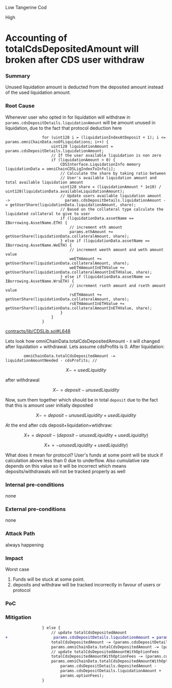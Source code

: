 Low Tangerine Cod

High

# Accounting of totalCdsDepositedAmount will broken after CDS user withdraw

### Summary

Unused liquidation amount is deducted from the deposited amount instead of the used liquidation amount.

### Root Cause

Whenever user who opted in for liquidation will withdraw in `params.cdsDepositDetails.liquidationAmount` will be amount unused in liquidation, due to the fact that protocol deduction here
```solidity
                for (uint128 i = (liquidationIndexAtDeposit + 1); i <= params.omniChainData.noOfLiquidations; i++) {
                    uint128 liquidationAmount = params.cdsDepositDetails.liquidationAmount;
                    // If the user available liquidation is non zero
                    if (liquidationAmount > 0) {
                        CDSInterface.LiquidationInfo memory liquidationData = omniChainCDSLiqIndexToInfo[i];
                        // Calculate the share by taking ratio between
                        // User's available liquidation amount and total available liquidation amount
                        uint128 share = (liquidationAmount * 1e10) / uint128(liquidationData.availableLiquidationAmount);
                        // Update users available liquidation amount
->                        params.cdsDepositDetails.liquidationAmount -= getUserShare(liquidationData.liquidationAmount, share);
                        // Based on the collateral type calculate the liquidated collateral to give to user
                        if (liquidationData.assetName == IBorrowing.AssetName.ETH) {
                            // increment eth amount
                            params.ethAmount += getUserShare(liquidationData.collateralAmount, share);
                        } else if (liquidationData.assetName == IBorrowing.AssetName.WeETH) {
                            // increment weeth amount and weth amount value
                            weETHAmount += getUserShare(liquidationData.collateralAmount, share);
                            weETHAmountInETHValue += getUserShare(liquidationData.collateralAmountInETHValue, share);
                        } else if (liquidationData.assetName == IBorrowing.AssetName.WrsETH) {
                            // increment rseth amount and rseth amount value
                            rsETHAmount += getUserShare(liquidationData.collateralAmount, share);
                            rsETHAmountInETHValue += getUserShare(liquidationData.collateralAmountInETHValue, share);
                        }
                    }
                }
```
[contracts/lib/CDSLib.sol#L648](https://github.com/sherlock-audit/2024-11-autonomint/blob/main/Blockchain/Blockchian/contracts/lib/CDSLib.sol#L648)

Lets look how omniChainData.totalCdsDepositedAmount - `X` will changed after liquidation + withdrawal. Lets assume cdsProfits is 0.
After liquidation:
```solidity
        omniChainData.totalCdsDepositedAmount -= liquidationAmountNeeded - cdsProfits; //
```

$$
X -= usedLiquidity
$$

after withdrawal

$$
X -= deposit - unusedLiquidity
$$

Now, sum them together which should be in total `deposit` due to the fact that this is amount user initially deposited

$$
X -= deposit - unusedLiquidity + usedLiquidity
$$

At the end after cds deposit+liquidation+wtidhraw:

$$
X += deposit - (deposit - unusedLiquidity + usedLiquidity)
$$

$$
X += - unusedLiquidity + usedLiquidity)
$$

What does it mean for protocol? User's funds at some point will be stuck if calculation above less than 0 due to underflow. Also cumulative rate depends on this value so it will be incorrect which means deposits/withdrawals will not be tracked properly as well

### Internal pre-conditions

none

### External pre-conditions

none

### Attack Path

always happening

### Impact
Worst case
1. Funds will be stuck at some point.
2. deposits and withdraw will be tracked incorrectly in favour of users or protocol

### PoC


### Mitigation

```diff
                } else {
                    // update totalCdsDepositedAmount
+                    params.cdsDepositDetails.liquidationAmount = params.cdsDepositDetails.initialLiquidationAmount - params.cdsDepositDetails.liquidationAmount 
                    totalCdsDepositedAmount -= (params.cdsDepositDetails.depositedAmount - params.cdsDepositDetails.liquidationAmount);
                    params.omniChainData.totalCdsDepositedAmount -= (params.cdsDepositDetails.depositedAmount - params.cdsDepositDetails.liquidationAmount);
                    // update totalCdsDepositedAmountWithOptionFees
                    totalCdsDepositedAmountWithOptionFees -= (params.cdsDepositDetails.depositedAmount - params.cdsDepositDetails.liquidationAmount + params.optionsFeesToGetFromOtherChain);
                    params.omniChainData.totalCdsDepositedAmountWithOptionFees -= (
                        params.cdsDepositDetails.depositedAmount -
                        params.cdsDepositDetails.liquidationAmount +
                        params.optionFees);
                }

```